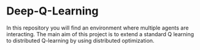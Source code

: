 # Deep-Q-Learning
In this repository you will find an environment where multiple agents are interacting. The main aim of this project is to extend a standard Q learning to distributed Q-learning by using distributed optimization.
